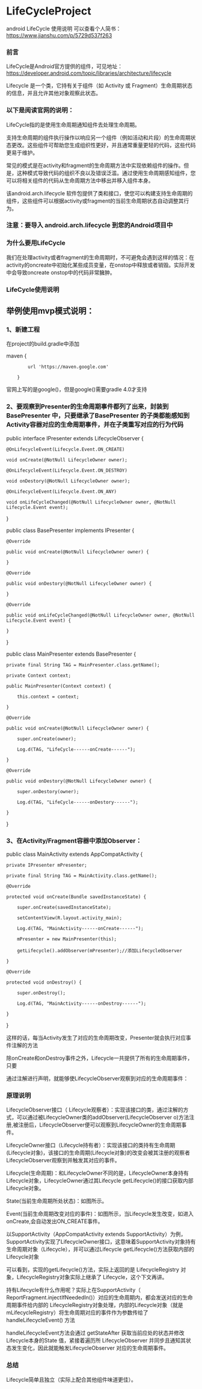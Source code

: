 # LifeCycleProject
android LifeCycle 使用说明
可以查看个人简书：https://www.jianshu.com/p/5729d537f263
### 前言
LifeCycle是Android官方提供的组件，可见地址：https://developer.android.com/topic/libraries/architecture/lifecycle

Lifecycle 是一个类，它持有关于组件（如 Activity 或 Fragment）生命周期状态的信息，并且允许其他对象观察此状态。

### 以下是阅读官网的说明：
LifeCycle指的是使用生命周期通知组件去处理生命周期。

支持生命周期的组件执行操作以响应另一个组件（例如活动和片段）的生命周期状态更改。这些组件可帮助您生成组织性更好，并且通常重量更轻的代码，这些代码更易于维护。

常见的模式是在activity和fragment的生命周期方法中实现依赖组件的操作。但是，这种模式导致代码的组织不良以及错误泛滥。通过使用生命周期感知组件，您可以将相关组件的代码从生命周期方法中移出并移入组件本身。

该android.arch.lifecycle 软件包提供了类和接口，使您可以构建支持生命周期的 组件，这些组件可以根据activity或fragment的当前生命周期状态自动调整其行为。

### 注意：要导入 android.arch.lifecycle 到您的Android项目中

### 为什么要用LifeCycle
我们在处理activity或者fragment的生命周期时，不可避免会遇到这样的情况：在activity的oncreate中初始化某些成员变量，在onstop中释放或者销毁。实际开发中会导致oncreate onstop中的代码非常臃肿。

### LifeCycle使用说明
## 举例使用mvp模式说明：

### 1、新建工程
在project的build.gradle中添加

maven {

            url 'https://maven.google.com'

        }

官网上写的是google()，但是google()需要gradle 4.0才支持

### 2、要观察到Presenter的生命周期事件都列了出来，封装到BasePresenter 中，只要继承了BasePresenter 的子类都能感知到Activity容器对应的生命周期事件，并在子类重写对应的行为代码

public interface IPresenter extends LifecycleObserver {

    @OnLifecycleEvent(Lifecycle.Event.ON_CREATE)

    void onCreate(@NotNull LifecycleOwner owner);

    @OnLifecycleEvent(Lifecycle.Event.ON_DESTROY)

    void onDestory(@NotNull LifecycleOwner owner);

    @OnLifecycleEvent(Lifecycle.Event.ON_ANY)

    void onLifeCycleChanged(@NotNull LifecycleOwner owner, @NotNull Lifecycle.Event event);

}






public class BasePresenter implements IPresenter {



    @Override

    public void onCreate(@NotNull LifecycleOwner owner) {

    }

    @Override

    public void onDestory(@NotNull LifecycleOwner owner) {

    }

    @Override

    public void onLifeCycleChanged(@NotNull LifecycleOwner owner, @NotNull Lifecycle.Event event) {

    }

}




public class MainPresenter extends BasePresenter {

    private final String TAG = MainPresenter.class.getName();

    private Context context;

    public MainPresenter(Context context) {

        this.context = context;

    }

    @Override

    public void onCreate(@NotNull LifecycleOwner owner) {

        super.onCreate(owner);

        Log.d(TAG, "LifeCycle------onCreate------");

    }

    @Override

    public void onDestory(@NotNull LifecycleOwner owner) {

        super.onDestory(owner);

        Log.d(TAG, "LifeCycle------onDestory------");

    }

}

### 3、在Activity/Fragment容器中添加Observer：



public class MainActivity extends AppCompatActivity {

    private IPresenter mPresenter;

    private final String TAG = MainActivity.class.getName();

    @Override

    protected void onCreate(Bundle savedInstanceState) {

        super.onCreate(savedInstanceState);

        setContentView(R.layout.activity_main);

        Log.d(TAG, "MainActivity------onCreate------");

        mPresenter = new MainPresenter(this);

        getLifecycle().addObserver(mPresenter);//添加LifecycleObserver

    }

    @Override

    protected void onDestroy() {

        super.onDestroy();

        Log.d(TAG, "MainActivity------onDestroy------");

    }

}

这样的话，每当Activity发生了对应的生命周期改变，Presenter就会执行对应事件注解的方法

除onCreate和onDestroy事件之外，Lifecycle一共提供了所有的生命周期事件，只要 

通过注解进行声明，就能够使LifecycleObserver观察到对应的生命周期事件：





### 原理说明


LifecycleObserver接口（ Lifecycle观察者）：实现该接口的类，通过注解的方式，可以通过被LifecycleOwner类的addObserver(LifecycleObserver o)方法注册,被注册后，LifecycleObserver便可以观察到LifecycleOwner的生命周期事件。

LifecycleOwner接口（Lifecycle持有者）：实现该接口的类持有生命周期(Lifecycle对象)，该接口的生命周期(Lifecycle对象)的改变会被其注册的观察者LifecycleObserver观察到并触发其对应的事件。

Lifecycle(生命周期)：和LifecycleOwner不同的是，LifecycleOwner本身持有Lifecycle对象，LifecycleOwner通过其Lifecycle getLifecycle()的接口获取内部Lifecycle对象。

State(当前生命周期所处状态)：如图所示。

Event(当前生命周期改变对应的事件)：如图所示，当Lifecycle发生改变，如进入onCreate,会自动发出ON_CREATE事件。


以SupportActivity（AppCompatActivity extends SupportActivity）为例，SupportActivity实现了LifecycleOwner接口，这意味着SupportActivity对象持有生命周期对象（Lifecycle），并可以通过Lifecycle getLifecycle()方法获取内部的Lifecycle对象


可以看到，实现的getLifecycle()方法，实际上返回的是 LifecycleRegistry 对象，LifecycleRegistry对象实际上继承了 Lifecycle，这个下文再讲。

持有Lifecycle有什么作用呢？实际上在SupportActivity（ ReportFragment.injectIfNeededIn()）对应的生命周期内，都会发送对应的生命周期事件给内部的 LifecycleRegistry对象处理，内部的Lifecycle对象（就是mLifecycleRegistry）将生命周期对应的事件作为参数传给了 handleLifecycleEvent() 方法


handleLifecycleEvent方法会通过 getStateAfter 获取当前应处的状态并修改 Lifecycle本身的State 值，紧接着遍历所 LifecycleObserver 并同步且通知其状态发生变化，因此就能触发LifecycleObserver 对应的生命周期事件。



### 总结
Lifecycle简单且独立（实际上配合其他组件味道更佳）。

